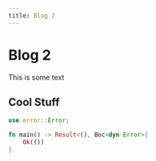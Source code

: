 ```yaml
---
title: Blog 2
---
```


# Blog 2

This is some text

## Cool Stuff

```rust
use error::Error;

fn main() -> Result<(), Boc<dyn Error>{
    Ok(())
}
```
